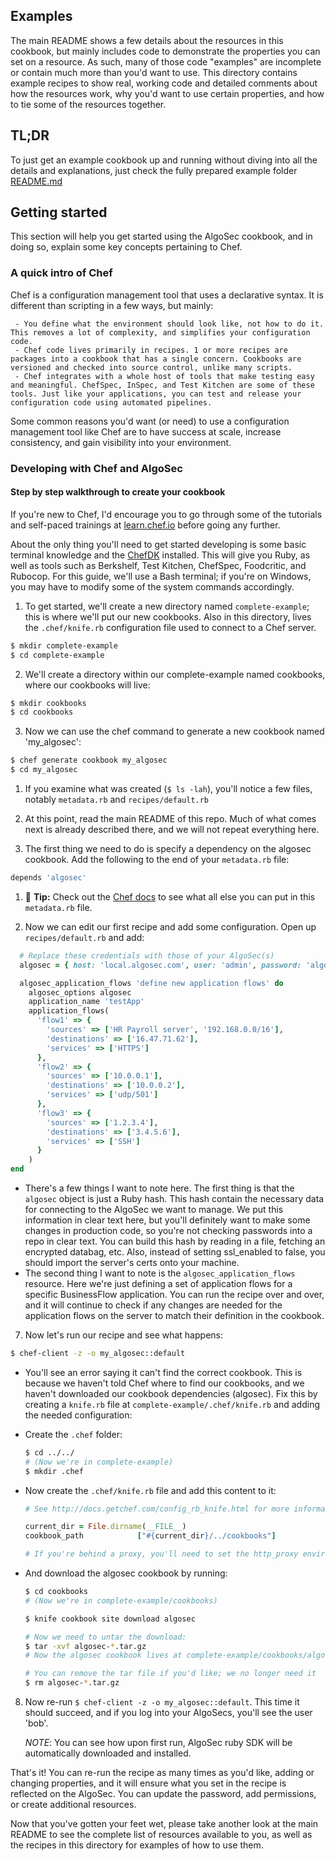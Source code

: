 ## Examples

The main README shows a few details about the resources in this cookbook, but mainly includes code to demonstrate the properties you can set on a resource.
As such, many of those code "examples" are incomplete or contain much more than you'd want to use.
This directory contains example recipes to show real, working code and detailed comments about how the resources work, why you'd want to use certain properties, and how to tie some of the resources together.


## TL;DR

To just get an example cookbook up and running without diving into all the details and explanations, just check the fully prepared example folder [README.md](complete-example/README.md)

## Getting started

This section will help you get started using the AlgoSec cookbook, and in doing so, explain some key concepts pertaining to Chef.


### A quick intro of Chef

Chef is a configuration management tool that uses a declarative syntax. It is different than scripting in a few ways, but mainly:

     - You define what the environment should look like, not how to do it. This removes a lot of complexity, and simplifies your configuration code.
     - Chef code lives primarily in recipes. 1 or more recipes are packages into a cookbook that has a single concern. Cookbooks are versioned and checked into source control, unlike many scripts.
     - Chef integrates with a whole host of tools that make testing easy and meaningful. ChefSpec, InSpec, and Test Kitchen are some of these tools. Just like your applications, you can test and release your configuration code using automated pipelines.

Some common reasons you'd want (or need) to use a configuration management tool like Chef are to have success at scale, increase consistency, and gain visibility into your environment.


### Developing with Chef and AlgoSec

#### Step by step walkthrough to create your cookbook

If you're new to Chef, I'd encourage you to go through some of the tutorials and self-paced trainings at [learn.chef.io](https://learn.chef.io) before going any further.

About the only thing you'll need to get started developing is some basic terminal knowledge and the [ChefDK](https://downloads.chef.io/chef-dk/) installed. This will give you Ruby, as well as tools such as Berkshelf, Test Kitchen, ChefSpec, Foodcritic, and Rubocop. For this guide, we'll use a Bash terminal; if you're on Windows, you may have to modify some of the system commands accordingly.

1. To get started, we'll create a new directory named `complete-example`; this is where we'll put our new cookbooks. Also in this directory, lives the `.chef/knife.rb` configuration file used to connect to a Chef server.

  ```bash
  $ mkdir complete-example
  $ cd complete-example
  ```
2. We'll create a directory within our complete-example named cookbooks, where our cookbooks will live:

  ```bash
  $ mkdir cookbooks
  $ cd cookbooks
  ```

3. Now we can use the chef command to generate a new cookbook named 'my_algosec':
  
  ```bash
  $ chef generate cookbook my_algosec
  $ cd my_algosec
  ```
  
  1. If you examine what was created (`$ ls -lah`), you'll notice a few files, notably `metadata.rb` and `recipes/default.rb`

4. At this point, read the main README of this repo. Much of what comes next is already described there, and we will not repeat everything here.

5. The first thing we need to do is specify a dependency on the algosec cookbook. Add the following to the end of your `metadata.rb` file:

  ```ruby
  depends 'algosec'
  ```

  1. :pushpin: **Tip:** Check out the [Chef docs](https://docs.chef.io/config_rb_metadata.html) to see what all else you can put in this `metadata.rb` file.

6. Now we can edit our first recipe and add some configuration. Open up `recipes/default.rb` and add:

  ```ruby
    # Replace these credentials with those of your AlgoSec(s)
    algosec = { host: 'local.algosec.com', user: 'admin', password: 'algosec', ssl_enabled: false }

    algosec_application_flows 'define new application flows' do
      algosec_options algosec
      application_name 'testApp'
      application_flows(
        'flow1' => {
          'sources' => ['HR Payroll server', '192.168.0.0/16'],
          'destinations' => ['16.47.71.62'],
          'services' => ['HTTPS']
        },
        'flow2' => {
          'sources' => ['10.0.0.1'],
          'destinations' => ['10.0.0.2'],
          'services' => ['udp/501']
        },
        'flow3' => {
          'sources' => ['1.2.3.4'],
          'destinations' => ['3.4.5.6'],
          'services' => ['SSH']
        }
      )
  end
  ```
  * There's a few things I want to note here. The first thing is that the `algosec` object is just a Ruby hash. This hash contain the necessary data for connecting to the AlgoSec we want to manage. We put this information in clear text here, but you'll definitely want to make some changes in production code, so you're not checking passwords into a repo in clear text. You can build this hash by reading in a file, fetching an encrypted databag, etc. Also, instead of setting ssl_enabled to false, you should import the server's certs onto your machine.
  * The second thing I want to note is the `algosec_application_flows` resource. Here we're just defining a set of application flows for a specific BusinessFlow application. You can run the recipe over and over, and it will continue to check if any changes are needed for the application flows on the server to match their definition in the cookbook. 

7. Now let's run our recipe and see what happens:

  ```bash
  $ chef-client -z -o my_algosec::default
  ```

  * You'll see an error saying it can't find the correct cookbook. This is because we haven't told Chef where to find our cookbooks, and we haven't downloaded our cookbook dependencies (algosec). Fix this by creating a `knife.rb` file at `complete-example/.chef/knife.rb` and adding the needed configuration:
        
  * Create the `.chef` folder:
    ```bash
    $ cd ../../
    # (Now we're in complete-example)
    $ mkdir .chef
    ```
    
  * Now create the `.chef/knife.rb` file and add this content to it:
  
    ```ruby
    # See http://docs.getchef.com/config_rb_knife.html for more information on knife configuration options

    current_dir = File.dirname(__FILE__)
    cookbook_path            ["#{current_dir}/../cookbooks"]

    # If you're behind a proxy, you'll need to set the http_proxy environment variable or set the http_proxy option here
    ```
        
  * And download the algosec cookbook by running:
  
    ```bash
    $ cd cookbooks
    # (Now we're in complete-example/cookbooks)
    
    $ knife cookbook site download algosec
    
    # Now we need to untar the download:
    $ tar -xvf algosec-*.tar.gz
    # Now the algosec cookbook lives at complete-example/cookbooks/algosec
    
    # You can remove the tar file if you'd like; we no longer need it
    $ rm algosec-*.tar.gz
    ```

8. Now re-run `$ chef-client -z -o my_algosec::default`. This time it should succeed, and if you log into your AlgoSecs, you'll see the user 'bob'.

    _NOTE_: You can see how upon first run, AlgoSec ruby SDK will be automatically downloaded and installed.

That's it! You can re-run the recipe as many times as you'd like, adding or changing properties, and it will ensure what you set in the recipe is reflected on the AlgoSec.
You can update the password, add permissions, or create additional resources.

Now that you've gotten your feet wet, please take another look at the main README to see the complete list of resources available to you, as well as the recipes in this directory for examples of how to use them.
